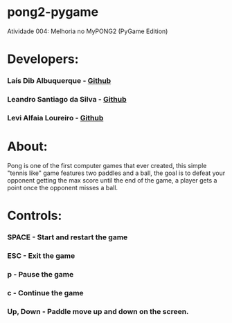 # pong2-pygame
Atividade 004: Melhoria no MyPONG2 (PyGame Edition)

# Developers:
### Laís Dib Albuquerque -  [Github](https://github.com/laisdib)
### Leandro Santiago da Silva - [Github](https://github.com/leandro-santi)
### Levi Alfaia Loureiro -  [Github](https://github.com/levialfaialoureiro)

# About:
Pong is one of the first computer games that ever created, this simple "tennis like" game features two paddles and a ball, the goal is to defeat your opponent getting the max score until the end of the game, a player gets a point once the opponent misses a ball.

# Controls:
### SPACE - Start and restart the game
### ESC - Exit the game
### p - Pause the game
### c - Continue the game
### Up, Down - Paddle move up and down on the screen.
